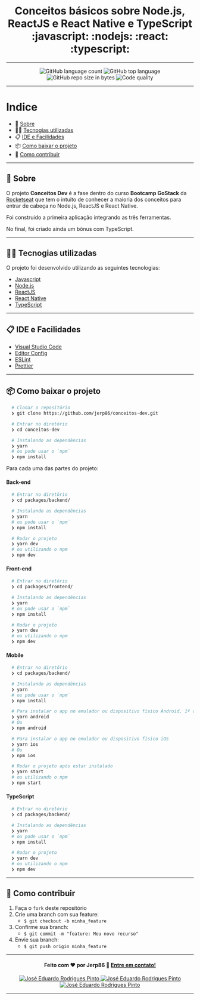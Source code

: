 <h1 align="center">
  Conceitos básicos sobre Node.js, ReactJS e React Native e TypeScript
  :javascript: :nodejs: :react: :typescript: 
</h1>

---

<p align="center">
  <img alt="GitHub language count" src="https://img.shields.io/github/languages/count/jerp86/conceitos-dev?color=yellow">

  <img alt="GitHub top language" src="https://img.shields.io/github/languages/top/jerp86/conceitos-dev?color=yellow">

  <img alt="GitHub repo size in bytes" src="https://img.shields.io/github/repo-size/jerp86/conceitos-dev?color=yellow">

  <img alt="Code quality" src="https://api.codacy.com/project/badge/Grade/45ac7042be6941f0be6cf27d7168a1af">
</p>

---

# Indice

- 📝️ [Sobre](#-sobre)
- 👨‍💻️ [Tecnogias utilizadas](#%EF%B8%8F-tecnogias-utilizadas)
- 📋️ [IDE e Facilidades](#-ide-e-facilidades)
- 📦️ [Como baixar o projeto](#%EF%B8%8F-como-baixar-o-projeto)
- 🤔️ [Como contribuir](#%EF%B8%8F-como-contribuir)

---

## 📝️ Sobre

O projeto **Conceitos Dev** é a fase dentro do curso **Bootcamp GoStack** da [Rocketseat](https://rocketseat.com.br/) que tem o intuito de conhecer a maioria dos conceitos para entrar de cabeça no Node.js, ReactJS e React Native.

Foi construido a primeira aplicação integrando as três ferramentas.

No final, foi criado ainda um bônus com TypeScript.

---

## 👨‍💻️ Tecnogias utilizadas

O projeto foi desenvolvido utilizando as seguintes tecnologias:

- [Javascript](https://www.javascript.com/)
- [Node.js](https://nodejs.org/)
- [ReactJS](https://reactjs.org/)
- [React Native](https://reactnative.dev/)
- [TypeScript](https://www.typescriptlang.org/)

---

## 📋️ IDE e Facilidades

- [Visual Studio Code](https://code.visualstudio.com/)
- [Editor Config](https://editorconfig.org/)
- [ESLint](https://eslint.org/)
- [Prettier](https://prettier.io/)

---

## 📦️ Como baixar o projeto

```bash
  # Clonar o repositório
  ❯ git clone https://github.com/jerp86/conceitos-dev.git

  # Entrar no diretório
  ❯ cd conceitos-dev

  # Instalando as dependências
  ❯ yarn
  # ou pode usar o `npm`
  ❯ npm install
```

Para cada uma das partes do projeto:

#### Back-end

```bash
  # Entrar no diretório
  ❯ cd packages/backend/

  # Instalando as dependências
  ❯ yarn
  # ou pode usar o `npm`
  ❯ npm install

  # Rodar o projeto
  ❯ yarn dev
  # ou utilizando o npm
  ❯ npm dev
```

#### Front-end

```bash
  # Entrar no diretório
  ❯ cd packages/frontend/

  # Instalando as dependências
  ❯ yarn
  # ou pode usar o `npm`
  ❯ npm install

  # Rodar o projeto
  ❯ yarn dev
  # ou utilizando o npm
  ❯ npm dev
```

#### Mobile

```bash
  # Entrar no diretório
  ❯ cd packages/backend/

  # Instalando as dependências
  ❯ yarn
  # ou pode usar o `npm`
  ❯ npm install

  # Para instalar o app no emulador ou dispositivo físico Android, 1º deve ser conectado o dispositivo e/ou aberto o emulador e depois o comando
  ❯ yarn android
  # Ou
  ❯ npm android

  # Para instalar o app no emulador ou dispositivo físico iOS
  ❯ yarn ios
  # Ou
  ❯ npm ios

  # Rodar o projeto após estar instalado
  ❯ yarn start
  # ou utilizando o npm
  ❯ npm start
```

#### TypeScript

```bash
  # Entrar no diretório
  ❯ cd packages/backend/

  # Instalando as dependências
  ❯ yarn
  # ou pode usar o `npm`
  ❯ npm install

  # Rodar o projeto
  ❯ yarn dev
  # ou utilizando o npm
  ❯ npm dev
```

---

## 🤔️ Como contribuir

1. Faça o `fork` deste repositório
2. Crie uma branch com sua feature:
   - `$ git checkout -b minha_feature`
3. Confirme sua branch:
   - `$ git commit -m "feature: Meu novo recurso"`
4. Envie sua branch:
   - `$ git push origin minha_feature`

---

<h4 align="center">
  Feito com ❤️ por Jerp86 👋️ <a href="mailto:jerp4@hotmail.com">Entre em contato!</a>
</h4>

<p align="center">
  <a href="https://www.linkedin.com/in/jerp/">
    <img alt="José Eduardo Rodrigues Pinto" src="https://img.shields.io/badge/LinkedIn-jerp-0e76a8?style=flat&logoColor=white&logo=linkedin">
  </a>
  <a href="https://www.facebook.com/jerpbtu">
    <img alt="José Eduardo Rodrigues Pinto" src="https://img.shields.io/badge/Facebook-jerpbtu-1778F2?style=flat&logoColor=white&logo=facebook">
  </a>
  <a href="https://www.instagram.com/jerpbtu/">
    <img alt="José Eduardo Rodrigues Pinto" src="https://img.shields.io/badge/Instagram-@jerpbtu-833AB4?style=flat&logoColor=white&logo=instagram">
  </a>
</p>

---